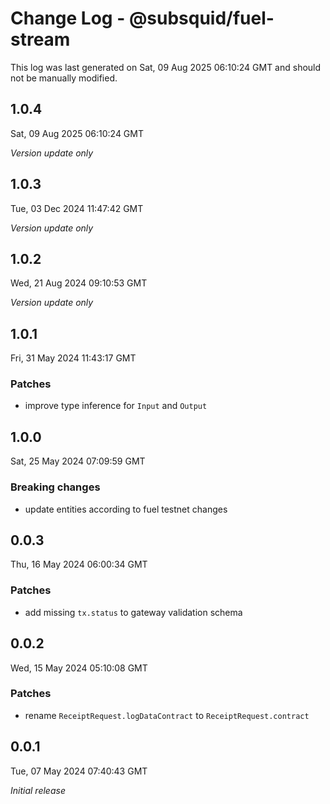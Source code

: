 # Change Log - @subsquid/fuel-stream

This log was last generated on Sat, 09 Aug 2025 06:10:24 GMT and should not be manually modified.

## 1.0.4
Sat, 09 Aug 2025 06:10:24 GMT

_Version update only_

## 1.0.3
Tue, 03 Dec 2024 11:47:42 GMT

_Version update only_

## 1.0.2
Wed, 21 Aug 2024 09:10:53 GMT

_Version update only_

## 1.0.1
Fri, 31 May 2024 11:43:17 GMT

### Patches

- improve type inference for `Input` and `Output`

## 1.0.0
Sat, 25 May 2024 07:09:59 GMT

### Breaking changes

- update entities according to fuel testnet changes

## 0.0.3
Thu, 16 May 2024 06:00:34 GMT

### Patches

- add missing `tx.status` to gateway validation schema

## 0.0.2
Wed, 15 May 2024 05:10:08 GMT

### Patches

- rename `ReceiptRequest.logDataContract` to `ReceiptRequest.contract`

## 0.0.1
Tue, 07 May 2024 07:40:43 GMT

_Initial release_

